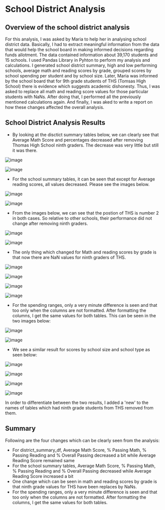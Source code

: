 # School District Analysis

## Overview of the school district analysis

For this analysis, I was asked by Maria to help her in analysing school district data. Basically, I had to extract meaningful information from the data that would help the school board in making informed decisions regarding funds allotment. The data contained information about 39,170 students and 15 schools. I used Pandas Library in Pyhton to perform my analysis and calculations. I generated school district summary, high and low performing schools, average math and reading scores by grade, grouped scores by school spending per student and by school size. Later, Maria was informed by the school board that for 9th grade students of THS (Tomsas High School) there is evidence which suggests academic dishonesty. Thus, I was asked to replace all math and reading score values for those particular students with NaNs. After doing that, I performed all the previously mentioned calculations again. And finally, I was aked to write a report on how these changes affected the overall analysis. 

## School District Analysis Results

- By looking at the disctict summary tables below, we can clearly see that Average Math Score and percentages decreased after removing Thomas High School ninth graders. The decrease was very little but still it was there. 

![image](https://user-images.githubusercontent.com/95254809/151729007-0236b9c9-8b6e-4bb9-b0b7-d15c5ad8a490.png)

![image](https://user-images.githubusercontent.com/95254809/151729101-230fda46-960d-4925-a5e3-556692109772.png)

- For the school summary tables, it can be seen that except for Average reading scores, all values decreased. Please see the images below. 

![image](https://user-images.githubusercontent.com/95254809/151730246-15d95bbb-cbd1-419f-a81c-a66d4d3a8007.png)

![image](https://user-images.githubusercontent.com/95254809/151730319-ec18015e-dc3d-47b9-8267-aa376694241b.png)

- From the images below, we can see that the postion of THS is number 2 in both cases. So relative to other schools, their performance did not change after removing ninth graders. 

![image](https://user-images.githubusercontent.com/95254809/151730474-f401a63a-1866-40b7-90f7-48b1f79b6088.png)

![image](https://user-images.githubusercontent.com/95254809/151730498-ed7f67ae-93e8-4888-b85a-479d47288bad.png)

- The only thing which changed for Math and reading scores by grade is that now there are NaN values for ninth graders of THS. 

![image](https://user-images.githubusercontent.com/95254809/151731025-0e204603-93e8-4676-a352-fc57dfe1090a.png)

![image](https://user-images.githubusercontent.com/95254809/151732036-52821ca5-5f3f-43d3-8263-a8d074830e32.png)

![image](https://user-images.githubusercontent.com/95254809/151732060-914b9809-4f93-4705-95be-120b580b569f.png)

![image](https://user-images.githubusercontent.com/95254809/151732072-88c0d139-75c9-4f31-b694-c330528f0a1f.png)

- For the spending ranges, only a very minute difference is seen and that too only when the columns are not formatted. After formatting the columns, I get the same values for both tables. This can be seen in the two images below:

![image](https://user-images.githubusercontent.com/95254809/151732640-f690a1bb-e814-4c87-a926-7b00ce961563.png)

![image](https://user-images.githubusercontent.com/95254809/151732666-1f8f799d-21b5-4dce-9175-247d8295896c.png)

- We see a similar result for scores by school size and school type as seen below:

![image](https://user-images.githubusercontent.com/95254809/151732735-66feab4a-549d-426e-9d6a-b1cb514b73b6.png)

![image](https://user-images.githubusercontent.com/95254809/151732747-19827c4e-a066-4223-9a9b-28b1ac63f387.png)

![image](https://user-images.githubusercontent.com/95254809/151732977-774b3959-0db1-4961-9f15-7428b6a9b5d5.png)

![image](https://user-images.githubusercontent.com/95254809/151733015-96c20714-6659-4e12-bc4b-ba32d9243c9b.png)

In order to differentiate between the two results, I added a 'new' to the names of tables which had ninth grade students from THS removed from them. 

## Summary

Following are the four changes which can be clearly seen from the analysis:

- For district_summary_df, Average Math Score, % Passing Math, % Passing Reading and % Overall Passing decreased a bit while Average Reading Score remained same
- For the school summary tables, Average Math Score, % Passing Math, % Passing Reading and % Overall Passing decreased while Average Reading Score increased a bit
- One  change which can be seen in math and reading scores by grade is that ninth grade values for THS have been replaces by NaNs.
- For the spending ranges, only a very minute difference is seen and that too only when the columns are not formatted. After formatting the columns, I get the same values for   both tables. 









